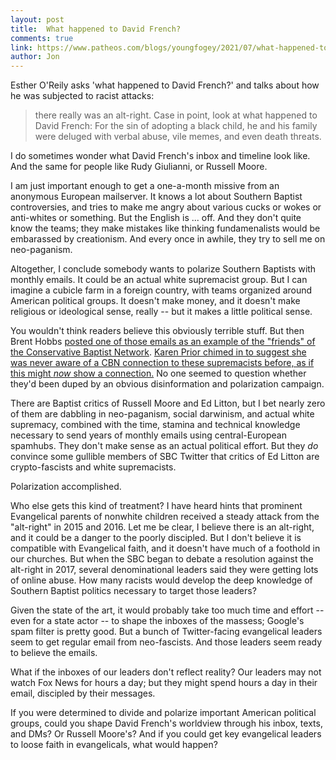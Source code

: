 ```yaml
---
layout: post
title:  What happened to David French?
comments: true
link: https://www.patheos.com/blogs/youngfogey/2021/07/what-happened-to-david-french/
author: Jon
---
```


Esther O'Reily asks 'what happened to David French?' and talks about how he was subjected to racist attacks:
>there really was an alt-right. Case in point, look at what happened to David French: For the sin of adopting a black child, he and his family were deluged with verbal abuse, vile memes, and even death threats.

I do sometimes wonder what David French's inbox and timeline look like.  And the same for people like Rudy Giulianni, or Russell Moore.

I am just important enough to get a one-a-month missive from an anonymous European mailserver.  It knows a lot about Southern Baptist controversies, and tries to make me angry about various cucks or wokes or anti-whites or something.   But the English is ... off.  And they don't quite know the teams; they make mistakes like thinking fundamenalists would be embarassed by creationism.  And every once in awhile, they try to sell me on neo-paganism.  

Altogether, I conclude somebody wants to polarize Southern Baptists with monthly emails. It could be an actual white supremacist group. But I can imagine a cubicle farm in a foreign country, with teams organized around American political groups.  It doesn't make money, and it doesn't make religious or ideological sense, really  -- but it makes a little political sense.

You wouldn't think readers believe this obviously terrible stuff.  But then Brent Hobbs [posted one of those emails as an example of the "friends" of the Conservative Baptist Network](https://twitter.com/brent_hobbs/status/1405739881205145601).  [Karen Prior chimed in to suggest she was never aware of a CBN connection to these supremacists before, as if this might *now* show a connection.](https://twitter.com/KSPrior/status/1405952331921887237)  No one seemed to question whether they'd been duped by an obvious disinformation and polarization campaign.  

There are Baptist critics of Russell Moore and Ed Litton, but I bet nearly zero of them are dabbling in neo-paganism, social darwinism, and actual white supremacy, combined with the time, stamina and technical knowledge necessary to send years of monthly emails using central-European spamhubs.  They don't make sense as an actual political effort. But they *do* convince some gullible members of SBC Twitter that critics of Ed Litton are crypto-fascists and white supremacists.  

Polarization accomplished.

Who else gets this kind of treatment?  I have heard hints that prominent Evangelical parents of nonwhite children received a steady attack from the "alt-right" in 2015 and 2016.  Let me be clear, I believe there is an alt-right, and it could be a danger to the poorly discipled. But I don't believe it is compatible with Evangelical faith, and it doesn't have much of a foothold in our churches.  But when the SBC began to debate a resolution against the alt-right in 2017, several denominational leaders said they were getting lots of online abuse.  How many racists would develop the deep knowledge of Southern Baptist politics necessary to target those leaders?  

Given the state of the art, it would probably take too much time and effort -- even for a state actor -- to shape the inboxes of the massess; Google's spam filter is pretty good.  But a bunch of Twitter-facing evangelical leaders seem to get regular email from neo-fascists. And those leaders seem ready to believe the emails.  

What if the inboxes of our leaders don't reflect reality?  Our leaders may not watch Fox News for hours a day; but they might spend hours a day in their email, discipled by their messages.  

If you were determined to divide and polarize important American political groups, could you shape David French's worldview through his inbox, texts, and DMs? Or Russell Moore's?   And if you could get key evangelical leaders to loose faith in evangelicals, what would happen?

